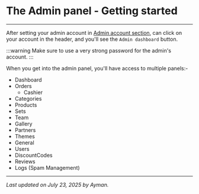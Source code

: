 # The Admin panel - Getting started

---

After setting your admin account in [Admin account section](/docs/Setup-Store/Admin-account), can click on your account in the header, and you'll see the `Admin dashboard` button.

:::warning
Make sure to use a very strong password for the admin's account.
:::

When you get into the admin panel, you'll have access to multiple panels:-

- Dashboard
- Orders
  - Cashier
- Categories
- Products
- Sets
- Team
- Gallery
- Partners
- Themes
- General
- Users
- DiscountCodes
- Reviews
- Logs (Spam Management)

---

_Last updated on July 23, 2025 by Ayman._
